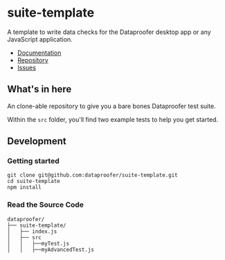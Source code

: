 # suite-template
A template to write data checks for the Dataproofer desktop app or any JavaScript application.

* [Documentation](https://github.com/dataproofer/dataproofertest-js/blob/master/README.md)
* [Repository](https://github.com/dataproofer/dataproofertest-js/)
* [Issues](https://github.com/dataproofer/dataproofertest-js/issues)

## What's in here
An clone-able repository to give you a bare bones Dataproofer test suite.

Within the `src` folder, you'll find two example tests to help you get started.

## Development

### Getting started
```
git clone git@github.com:dataproofer/suite-template.git
cd suite-template
npm install
```

### Read the Source Code

```
dataproofer/
├── suite-template/
│   ├── index.js
│   ├── src
│   │   ├──myTest.js
│   │   ├──myAdvancedTest.js
```